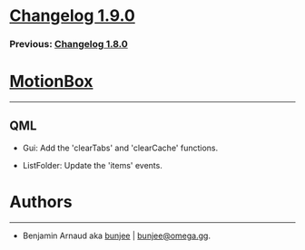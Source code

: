 # [Changelog 1.9.0](http://omega.gg/MotionBox/changes/1.9.0.html)

### Previous: [Changelog 1.8.0](1.8.0.html)

# [MotionBox](http://omega.gg/MotionBox)
---

## QML

- Gui: Add the 'clearTabs' and 'clearCache' functions.

- ListFolder: Update the 'items' events.

# Authors
---

- Benjamin Arnaud aka [bunjee](http://bunjee.me) | <bunjee@omega.gg>.
